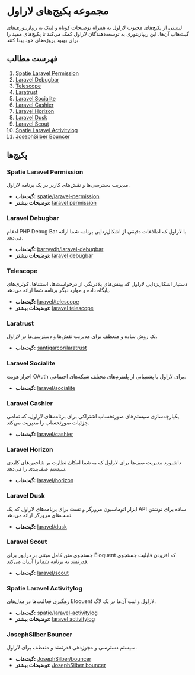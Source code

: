 # مجموعه پکیج‌های لاراول

لیستی از پکیج‌های محبوب لاراول به همراه توضیحات کوتاه و لینک به ریپازیتوری‌های گیت‌هاب آن‌ها. این ریپازیتوری به توسعه‌دهندگان لاراول کمک می‌کند تا پکیج‌های مفید را برای بهبود پروژه‌های خود پیدا کنند.

## فهرست مطالب

1. [Spatie Laravel Permission](#spatie-laravel-permission)
2. [Laravel Debugbar](#laravel-debugbar)
3. [Telescope](#telescope)
4. [Laratrust](#laratrust)
5. [Laravel Socialite](#laravel-socialite)
6. [Laravel Cashier](#laravel-cashier)
7. [Laravel Horizon](#laravel-horizon)
8. [Laravel Dusk](#laravel-dusk)
9. [Laravel Scout](#laravel-scout)
10. [Spatie Laravel Activitylog](#spatie-laravel-activitylog)
11. [JosephSilber Bouncer](#josephsilber-bouncer)

## پکیج‌ها

### Spatie Laravel Permission

مدیریت دسترسی‌ها و نقش‌های کاربر در یک برنامه لاراول.

- **گیت‌هاب:** [spatie/laravel-permission](https://github.com/spatie/laravel-permission)
- **توضیحات بیشتر:** [laravel permission](https://bahramdev.ir/introducing-spatie-laravel-permission-package/)

### Laravel Debugbar

ادغام PHP Debug Bar با لاراول که اطلاعات دقیقی از اشکال‌زدایی برنامه شما ارائه می‌دهد.

- **گیت‌هاب:** [barryvdh/laravel-debugbar](https://github.com/barryvdh/laravel-debugbar)
- **توضیحات بیشتر:** [laravel debugbar](https://bahramdev.ir/introduction-to-the-laravel-debugbar/)

### Telescope

دستیار اشکال‌زدایی لاراول که بینش‌های بلادرنگی از درخواست‌ها، استثناها، کوئری‌های پایگاه داده و موارد دیگر برنامه شما ارائه می‌دهد.

- **گیت‌هاب:** [laravel/telescope](https://github.com/laravel/telescope)
- **توضیحات بیشتر:** [laravel telescope](https://bahramdev.ir/full-review-of-laravel-telescope/)

### Laratrust

یک روش ساده و منعطف برای مدیریت نقش‌ها و دسترسی‌ها در لاراول.

- **گیت‌هاب:** [santigarcor/laratrust](https://github.com/santigarcor/laratrust)

### Laravel Socialite

احراز هویت OAuth برای لاراول با پشتیبانی از پلتفرم‌های مختلف شبکه‌های اجتماعی.

- **گیت‌هاب:** [laravel/socialite](https://github.com/laravel/socialite)

### Laravel Cashier

یکپارچه‌سازی سیستم‌های صورتحساب اشتراکی برای برنامه‌های لاراول، که تمامی جزئیات صورتحساب را مدیریت می‌کند.

- **گیت‌هاب:** [laravel/cashier](https://github.com/laravel/cashier)

### Laravel Horizon

داشبورد مدیریت صف‌ها برای لاراول که به شما امکان نظارت بر شاخص‌های کلیدی سیستم صف‌بندی را می‌دهد.

- **گیت‌هاب:** [laravel/horizon](https://github.com/laravel/horizon)

### Laravel Dusk

ابزار اتوماسیون مرورگر و تست برای برنامه‌های لاراول که یک API ساده برای نوشتن تست‌های مرورگر ارائه می‌دهد.

- **گیت‌هاب:** [laravel/dusk](https://github.com/laravel/dusk)

### Laravel Scout

جستجوی متن کامل مبتنی بر درایور برای Eloquent که افزودن قابلیت جستجوی قدرتمند به برنامه شما را آسان می‌کند.

- **گیت‌هاب:** [laravel/scout](https://github.com/laravel/scout)

### Spatie Laravel Activitylog

رهگیری فعالیت‌ها در مدل‌های Eloquent لاراول و ثبت آن‌ها در یک لاگ.

- **گیت‌هاب:** [spatie/laravel-activitylog](https://github.com/spatie/laravel-activitylog)
- **توضیحات بیشتر:** [laravel activitylog](https://bahramdev.ir/introducing-spatielaravel-activitylog/)

### JosephSilber Bouncer

سیستم دسترسی و مجوزدهی قدرتمند و منعطف برای لاراول.

- **گیت‌هاب:** [JosephSilber/bouncer](https://github.com/JosephSilber/bouncer)
- **توضیحات بیشتر:** [JosephSilber bouncer](https://bahramdev.ir/introducing-the-josephsilber-bouncer/)
